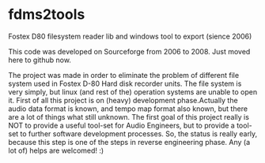 # fdms2tools
Fostex D80 filesystem reader lib and windows tool to export (sience 2006)

This code was developed on Sourceforge from 2006 to 2008. Just moved here to github now.

The project was made in order to eliminate the problem of different file system used in Fostex D-80 Hard disk recorder units. The file system is very simply, but linux (and rest of the) operation systems are unable to open it. First of all this project is on (heavy) development phase.Actually the audio data format is known, and tempo map format also known, but there are a lot of things what still unknown. 
The first goal of this project really is NOT to provide a useful tool-set for Audio Engineers, but to provide a tool-set to further software development processes. So, the status is really early, because this step is one of the steps in reverse engineering phase. 
Any (a lot of) helps are welcomed! :) 

